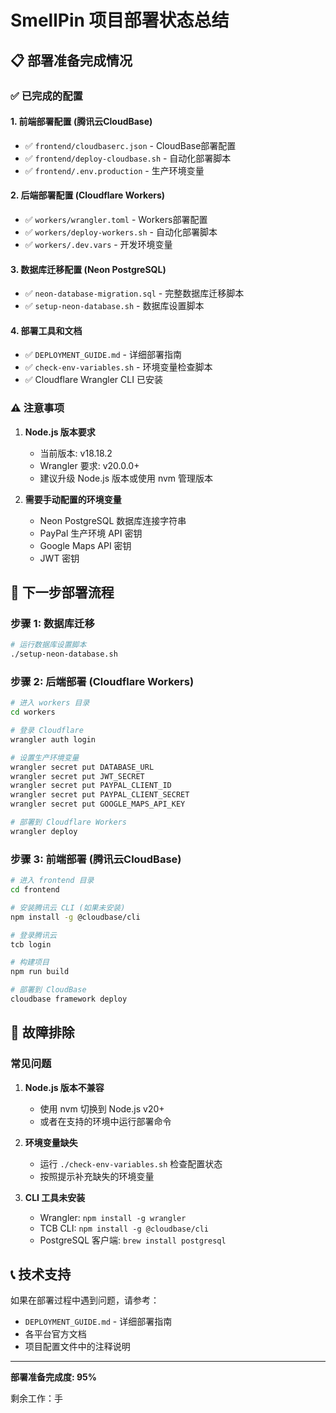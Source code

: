 # SmellPin 项目部署状态总结

## 📋 部署准备完成情况

### ✅ 已完成的配置

#### 1. 前端部署配置 (腾讯云CloudBase)
- ✅ `frontend/cloudbaserc.json` - CloudBase部署配置
- ✅ `frontend/deploy-cloudbase.sh` - 自动化部署脚本
- ✅ `frontend/.env.production` - 生产环境变量

#### 2. 后端部署配置 (Cloudflare Workers)
- ✅ `workers/wrangler.toml` - Workers部署配置
- ✅ `workers/deploy-workers.sh` - 自动化部署脚本
- ✅ `workers/.dev.vars` - 开发环境变量

#### 3. 数据库迁移配置 (Neon PostgreSQL)
- ✅ `neon-database-migration.sql` - 完整数据库迁移脚本
- ✅ `setup-neon-database.sh` - 数据库设置脚本

#### 4. 部署工具和文档
- ✅ `DEPLOYMENT_GUIDE.md` - 详细部署指南
- ✅ `check-env-variables.sh` - 环境变量检查脚本
- ✅ Cloudflare Wrangler CLI 已安装

### ⚠️ 注意事项

1. **Node.js 版本要求**
   - 当前版本: v18.18.2
   - Wrangler 要求: v20.0.0+
   - 建议升级 Node.js 版本或使用 nvm 管理版本

2. **需要手动配置的环境变量**
   - Neon PostgreSQL 数据库连接字符串
   - PayPal 生产环境 API 密钥
   - Google Maps API 密钥
   - JWT 密钥

## 🚀 下一步部署流程

### 步骤 1: 数据库迁移
```bash
# 运行数据库设置脚本
./setup-neon-database.sh
```

### 步骤 2: 后端部署 (Cloudflare Workers)
```bash
# 进入 workers 目录
cd workers

# 登录 Cloudflare
wrangler auth login

# 设置生产环境变量
wrangler secret put DATABASE_URL
wrangler secret put JWT_SECRET
wrangler secret put PAYPAL_CLIENT_ID
wrangler secret put PAYPAL_CLIENT_SECRET
wrangler secret put GOOGLE_MAPS_API_KEY

# 部署到 Cloudflare Workers
wrangler deploy
```

### 步骤 3: 前端部署 (腾讯云CloudBase)
```bash
# 进入 frontend 目录
cd frontend

# 安装腾讯云 CLI (如果未安装)
npm install -g @cloudbase/cli

# 登录腾讯云
tcb login

# 构建项目
npm run build

# 部署到 CloudBase
cloudbase framework deploy
```

## 🔧 故障排除

### 常见问题
1. **Node.js 版本不兼容**
   - 使用 nvm 切换到 Node.js v20+
   - 或者在支持的环境中运行部署命令

2. **环境变量缺失**
   - 运行 `./check-env-variables.sh` 检查配置状态
   - 按照提示补充缺失的环境变量

3. **CLI 工具未安装**
   - Wrangler: `npm install -g wrangler`
   - TCB CLI: `npm install -g @cloudbase/cli`
   - PostgreSQL 客户端: `brew install postgresql`

## 📞 技术支持

如果在部署过程中遇到问题，请参考：
- `DEPLOYMENT_GUIDE.md` - 详细部署指南
- 各平台官方文档
- 项目配置文件中的注释说明

---

**部署准备完成度: 95%**

剩余工作：手